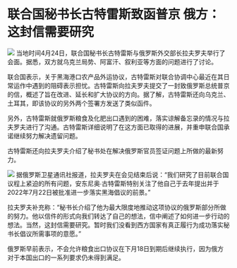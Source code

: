 # 联合国秘书长古特雷斯致函普京 俄方：这封信需要研究

![](https://inews.gtimg.com/om_bt/OeN71Xhw58NB4gQeSSOKOLFQan4btzBZzD-GyLYLsCfIYAA/1000)
当地时间4月24日，联合国秘书长古特雷斯与俄罗斯外交部长拉夫罗夫举行了会面。据悉，双方就乌克兰局势、阿富汗、叙利亚等方面的问题进行了讨论。

联合国表示，关于黑海港口农产品外运协议，古特雷斯对联合协调中心最近在其日常运作中遇到的阻碍表示担忧。古特雷斯向拉夫罗夫提交了一封致俄罗斯总统普京的信，概述了旨在改进、延长和扩大协议的方向。据了解，古特雷斯还向乌克兰、土耳其，即该协议的另外两个签署方发送了类似函件。

另外，古特雷斯就俄罗斯粮食及化肥出口遇到的困难，落实谅解备忘录的情况与拉夫罗夫进行了沟通。古特雷斯详细说明了在这方面已取得的进展，并重申联合国承诺继续努力解决遗留问题。

古特雷斯还向拉夫罗夫介绍了秘书处在解决俄罗斯官员签证问题上所做的最新努力。

![](https://inews.gtimg.com/om_bt/O2AbcEw6qauHkkbtNM7UXl84SSSP3gkkg9OZ0ls0OckWAAA/1000)
据俄罗斯卫星通讯社报道，拉夫罗夫在会见结束后说：“我们研究了目前联合国议程上紧迫的所有问题，安东尼奥∙古特雷斯特别关注了他自己于去年提出并于2022年7月22日被批准进一步落实黑海倡议的前景。”

拉夫罗夫补充称：“秘书长介绍了他为最大限度地推动这项协议的俄罗斯部分所做的努力。他以信件的形式向我们转达了自己的想法，信中阐述了如何进一步行动的想法。当然，这封信需要研究。暂时我们没看到西方国家有真正履行为成功落实秘书长倡议所需事项的意愿。”

俄罗斯早前表示，不会允许粮食出口协议在下月18日到期后继续执行，因为俄方对于本国出口的一系列要求仍未得到满足。

